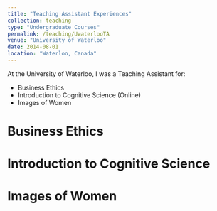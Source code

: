 ```yaml
---
title: "Teaching Assistant Experiences"
collection: teaching
type: "Undergraduate Courses"
permalink: /teaching/UwaterlooTA
venue: "University of Waterloo"
date: 2014-08-01
location: "Waterloo, Canada"
---
```


At the University of Waterloo, I was a Teaching Assistant for:
- Business Ethics
- Introduction to Cognitive Science (Online)
- Images of Women

Business Ethics
======

Introduction to Cognitive Science
======

Images of Women
======
